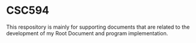 # CSC594

This respository is mainly for supporting documents that are related to the development of my Root Document and program implementation.
